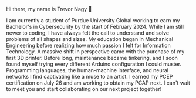 Hi there, my name is Trevor Nagy 👋

I am currently a student of Purdue University Global working to earn my Bachelor's in Cybersecurity by the start of February 2024. While I am still newer to coding, I have always felt the call to understand and solve problems of all shapes and sizes. My education began in Mechanical Engineering before realizing how much passion I felt for Information Technology. A massive shift in perspective came with the purchase of my first 3D printer. Before long, maintenance became tinkering, and I soon found myself trying every different Arduino configuration I could muster. Programming languages, the human-machine interface, and neural networks I find captivating like a muse to an artist. I earned my PCEP certification on July 26 and am working to obtain my PCAP next. I can't wait to meet you and start collaborating on our next project together!

<!---
TNagy24/TNagy24 is a ✨ special ✨ repository because its `README.md` (this file) appears on your GitHub profile.
You can click the Preview link to take a look at your changes.
--->

